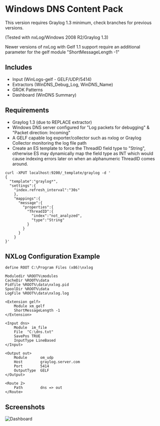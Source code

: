 # Windows DNS Content Pack

This version requires Graylog 1.3 minimum, check branches for previous versions.

(Tested with nxLog/Windows 2008 R2/Graylog 1.3)

Newer versions of nxLog with Gelf 1.1 support require an additional parameter for the gelf module "ShortMessageLength -1"

## Includes

* Input (WinLogs-gelf - GELF/UDP/5414)
* Extractors (WinDNS_Debug_Log, WinDNS_Name)
* GROK Patterns
* Dashboard (WinDNS Summary)

## Requirements
* Graylog 1.3  (due to REPLACE extractor)
* Windows DNS server configured for "Log packets for debugging" & "Packet direction: Incoming"
* A GELF capable log exporter/collector such as nxlog or Graylog Collector monitoring the log file path
* Create an ES template to force the ThreadID field type to "String", otherwise ES may dynamically map the field type as INT which would cause indexing errors later on when an alphanumeric ThreadID comes around.

```
curl -XPUT localhost:9200/_template/graylog -d '
{
  "template":"graylog*",
  "settings":{
    "index.refresh_interval":"30s"
    },
    "mappings":{
      "message":{
        "properties":{
          "ThreadID":{
            "index":"not_analyzed",
            "type":"String"
          }
        }
      }
    }
}'
```

## NXLog Configuration Example
```
define ROOT C:\Program Files (x86)\nxlog

Moduledir %ROOT%\modules
CacheDir %ROOT%\data
Pidfile %ROOT%\data\nxlog.pid
SpoolDir %ROOT%\data
LogFile %ROOT%\data\nxlog.log

<Extension gelf>
    Module xm_gelf
    ShortMessageLength -1
</Extension>

<Input dns>
    Module  im_file
    File  "C:\dns.txt"
    SavePos TRUE
    InputType LineBased
</Input>

<Output out> 
    Module      om_udp
    Host        graylog.server.com
    Port        5414
    OutputType  GELF
</Output>

<Route 2>
    Path        dns => out
</Route>
```

## Screenshots

![Dashboard](http://i0.wp.com/www.ohjeah.net/wp-content/uploads/2015/09/windows_dns_logs.png)
